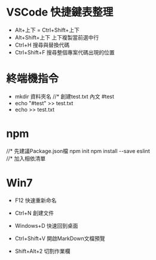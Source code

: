 # VSCode 快捷鍵表整理
* Alt+上下  = Ctrl+Shift+上下
* Alt+Shift+上下   上下複製當前選中行
* Ctrl+H  搜尋與替換代碼
* Ctrl+Shift+F 搜尋整個專案代碼出現的位置

# 終端機指令
* mkdir 資料夾名
//* 創建test.txt 內文 #test
* echo "#test" >> test.txt 
* echo >> test.txt

# npm
//* 先建議Package.json檔
npm init 
npm install --save eslint  
//* 加入相依清單

# Win7
* F12 快速重新命名
* Ctrl+N 創建文件
* Windows+D 快速回到桌面

* Ctrl+Shift+V 開啟MarkDown文檔預覽
* Shift+Alt+2  切割作業欄

